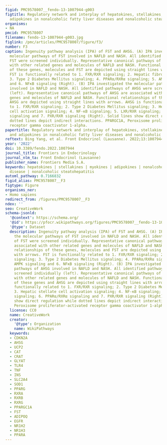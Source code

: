 ```yaml
---
figid: PMC9578007__fendo-13-1007944-g003
figtitle: Regulatory network and interplay of hepatokines, stellakines, myokines and
  adipokines in nonalcoholic fatty liver diseases and nonalcoholic steatohepatitis
organisms:
- NA
pmcid: PMC9578007
filename: fendo-13-1007944-g003.jpg
figlink: /pmc/articles/PMC9578007/figure/f3/
number: F3
caption: Ingenuity pathway analysis (IPA) of FST and AHSG. (A) IPA investigated the
  molecular pathways of FST involved in NAFLD and NASH. All identified pathways of
  FST were screened individually. Representative canonical pathways of FST are associated
  with other related genes and molecules of NAFLD and NASH. Functional relationships
  of these genes, molecules and FST are depicted using straight lines with arrows.
  FST is functionally related to 1. FXR/RXR signaling; 2. Hepatic fibrosis signaling;
  3. Type 2 Diabetes Mellitus signaling; 4. PPARα/RXRα signaling; 5. AMPK signaling
  and 6. NFκB signaling (Right). (B) IPA investigated the molecular pathways of AHSG
  involved in NAFLD and NASH. All identified pathways of AHSG were screened individually
  (left). Representative canonical pathways of AHSG are associated with other related
  genes and molecules of NAFLD and NASH. Functional relationships of these genes and
  AHSG are depicted using straight lines with arrows. AHSG is functionally related
  to 1. FXR/RXR signaling; 2. Type 2 Diabetes Mellitus signaling; 3. Hepatic stellate
  cell activation signaling; 4. NF-κB signaling; 5. LXR/RXR signaling; 6. PPARα/RXRα
  signaling and 7. PXR/RXR signaling (Right). Solid lines show direct regulation while
  dotted lines depict indirect interactions. PPARGC1A, Peroxisome proliferator-activated
  receptor gamma coactivator 1-alpha.
papertitle: Regulatory network and interplay of hepatokines, stellakines, myokines
  and adipokines in nonalcoholic fatty liver diseases and nonalcoholic steatohepatitis.
reftext: Bing Yang, et al. Front Endocrinol (Lausanne). 2022;13:1007944.
year: '2022'
doi: 10.3389/fendo.2022.1007944
journal_title: Frontiers in Endocrinology
journal_nlm_ta: Front Endocrinol (Lausanne)
publisher_name: Frontiers Media S.A.
keywords: hepatokines | stellakines | myokines | adipokines | nonalcoholic fatty liver
  disease | nonalcoholic steatohepatitis
automl_pathway: 0.7166832
figid_alias: PMC9578007__F3
figtype: Figure
organisms_ner:
- Homo sapiens
redirect_from: /figures/PMC9578007__F3
ndex: ''
seo: CreativeWork
schema-jsonld:
  '@context': https://schema.org/
  '@id': https://pfocr.wikipathways.org/figures/PMC9578007__fendo-13-1007944-g003.html
  '@type': Dataset
  description: Ingenuity pathway analysis (IPA) of FST and AHSG. (A) IPA investigated
    the molecular pathways of FST involved in NAFLD and NASH. All identified pathways
    of FST were screened individually. Representative canonical pathways of FST are
    associated with other related genes and molecules of NAFLD and NASH. Functional
    relationships of these genes, molecules and FST are depicted using straight lines
    with arrows. FST is functionally related to 1. FXR/RXR signaling; 2. Hepatic fibrosis
    signaling; 3. Type 2 Diabetes Mellitus signaling; 4. PPARα/RXRα signaling; 5.
    AMPK signaling and 6. NFκB signaling (Right). (B) IPA investigated the molecular
    pathways of AHSG involved in NAFLD and NASH. All identified pathways of AHSG were
    screened individually (left). Representative canonical pathways of AHSG are associated
    with other related genes and molecules of NAFLD and NASH. Functional relationships
    of these genes and AHSG are depicted using straight lines with arrows. AHSG is
    functionally related to 1. FXR/RXR signaling; 2. Type 2 Diabetes Mellitus signaling;
    3. Hepatic stellate cell activation signaling; 4. NF-κB signaling; 5. LXR/RXR
    signaling; 6. PPARα/RXRα signaling and 7. PXR/RXR signaling (Right). Solid lines
    show direct regulation while dotted lines depict indirect interactions. PPARGC1A,
    Peroxisome proliferator-activated receptor gamma coactivator 1-alpha.
  license: CC0
  name: CreativeWork
  creator:
    '@type': Organization
    name: WikiPathways
  keywords:
  - CDKN2A
  - AHSG
  - UCP2
  - CAT
  - CRAT
  - GLYAT
  - TLR4
  - TNF
  - INS
  - SLC2A4
  - SOD1
  - PPARG
  - RXRA
  - RXRB
  - RXRG
  - PPARGC1A
  - FST
  - ADIPOQ
  - EGFR
  - NR1H2
  - NR1H3
  - PPARA
---
```

